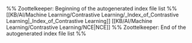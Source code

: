 %% Zoottelkeeper: Beginning of the autogenerated index file list  %%
 [[KB/AI/Machine Learning/Contrastive Learning/_Index_of_Contrastive Learning|_Index_of_Contrastive Learning]]
 [[KB/AI/Machine Learning/Contrastive Learning/NCE|NCE]]
%% Zoottelkeeper: End of the autogenerated index file list  %%
